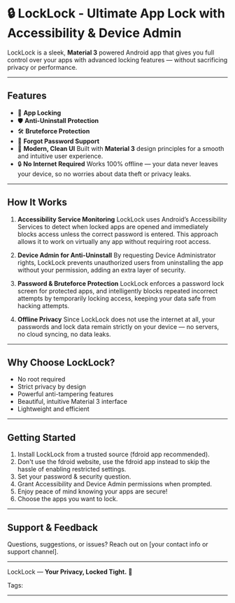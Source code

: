# 🔒 LockLock - Ultimate App Lock with Accessibility & Device Admin

LockLock is a sleek, **Material 3** powered Android app that gives you full control over your apps with advanced locking features — without sacrificing privacy or performance.

---

## Features

* 🚫 **App Locking**
* 🛡️ **Anti-Uninstall Protection**
* 🛠️ **Bruteforce Protection**
* 🔑 **Forgot Password Support**
* 🎨 **Modern, Clean UI**
  Built with **Material 3** design principles for a smooth and intuitive user experience.
* 🔒 **No Internet Required**
  Works 100% offline — your data never leaves your device, so no worries about data theft or privacy leaks.

---

## How It Works

1. **Accessibility Service Monitoring**
   LockLock uses Android’s Accessibility Services to detect when locked apps are opened and immediately blocks access unless the correct password is entered. This approach allows it to work on virtually any app without requiring root access.

2. **Device Admin for Anti-Uninstall**
   By requesting Device Administrator rights, LockLock prevents unauthorized users from uninstalling the app without your permission, adding an extra layer of security.

3. **Password & Bruteforce Protection**
   LockLock enforces a password lock screen for protected apps, and intelligently blocks repeated incorrect attempts by temporarily locking access, keeping your data safe from hacking attempts.

4. **Offline Privacy**
   Since LockLock does not use the internet at all, your passwords and lock data remain strictly on your device — no servers, no cloud syncing, no data leaks.

---

## Why Choose LockLock?

* No root required
* Strict privacy by design
* Powerful anti-tampering features
* Beautiful, intuitive Material 3 interface
* Lightweight and efficient

---

## Getting Started

1. Install LockLock from a trusted source (fdroid app recommended).
2. Don't use the fdroid website, use the fdroid app instead to skip the hassle of enabling restricted settings.
3. Set your password & security question.
4. Grant Accessibility and Device Admin permissions when prompted.
5. Enjoy peace of mind knowing your apps are secure!
6. Choose the apps you want to lock.

---

## Support & Feedback

Questions, suggestions, or issues? Reach out on \[your contact info or support channel].



---

LockLock — **Your Privacy, Locked Tight.** 🔐

Tags: 

---
